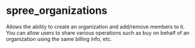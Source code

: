 spree_organizations
===================

Allows the ability to create an organization and add/remove members to it.  You can allow users to share various operations such as buy on behalf of an organization using the same billing info, etc.
